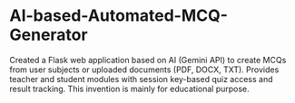 # AI-based-Automated-MCQ-Generator
 Created a Flask web application based on AI (Gemini API) to create MCQs  from user subjects or uploaded documents (PDF, DOCX, TXT). Provides  teacher and student modules with session key-based quiz access and  result tracking. This invention is mainly for educational purpose. 
